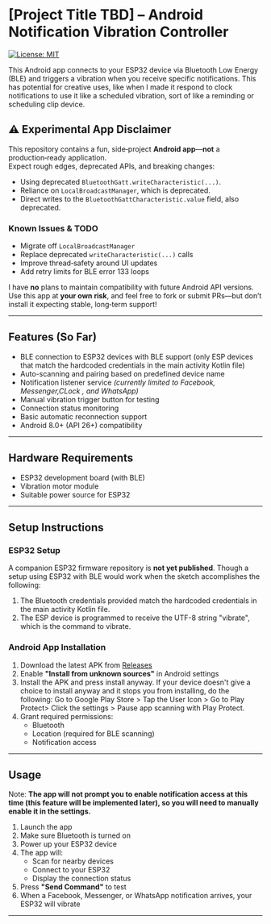 # [Project Title TBD] – Android Notification Vibration Controller

[![License: MIT](https://img.shields.io/badge/License-MIT-yellow.svg)](https://opensource.org/licenses/MIT)

This Android app connects to your ESP32 device via Bluetooth Low Energy (BLE) and triggers a vibration when you receive specific notifications. This has potential for creative uses, like when I made it respond to clock notifications to use it like a scheduled vibration, sort of like a reminding or scheduling clip device.

## ⚠️ Experimental App Disclaimer

This repository contains a fun, side‑project **Android app**—**not** a production‑ready application.  
Expect rough edges, deprecated APIs, and breaking changes:

- Using deprecated `BluetoothGatt.writeCharacteristic(...)`.  
- Reliance on `LocalBroadcastManager`, which is deprecated.  
- Direct writes to the `BluetoothGattCharacteristic.value` field, also deprecated.

### Known Issues & TODO

- Migrate off `LocalBroadcastManager`  
- Replace deprecated `writeCharacteristic(...)` calls  
- Improve thread‑safety around UI updates  
- Add retry limits for BLE error 133 loops  


I have **no** plans to maintain compatibility with future Android API versions.  
Use this app at **your own risk**, and feel free to fork or submit PRs—but don’t install it expecting stable, long‑term support!


---

## Features (So Far)
- BLE connection to ESP32 devices with BLE support (only ESP devices that match the hardcoded credentials in the main activity Kotlin file)
- Auto-scanning and pairing based on predefined device name
- Notification listener service *(currently limited to Facebook, Messenger,CLock , and WhatsApp)*
- Manual vibration trigger button for testing
- Connection status monitoring
- Basic automatic reconnection support
- Android 8.0+ (API 26+) compatibility

---

## Hardware Requirements
- ESP32 development board (with BLE)
- Vibration motor module
- Suitable power source for ESP32

---

## Setup Instructions

### ESP32 Setup
A companion ESP32 firmware repository is **not yet published**. Though a setup using ESP32 with BLE would work when the sketch accomplishes the following: 
1. The Bluetooth credentials provided match the hardcoded credentials in the main activity Kotlin file.
2. The ESP device is programmed to receive the UTF-8 string "vibrate", which is the command to vibrate.

### Android App Installation
1. Download the latest APK from [Releases](https://github.com/lv1-duck/BLE-Notification-Vibrator/tree/main/releases)
2. Enable **"Install from unknown sources"** in Android settings
3. Install the APK and press install anyway. If your device doesn't give a choice to install anyway and it stops you from installing, do the following: Go to Google Play Store > Tap the User Icon > Go to Play Protect> Click the settings > Pause app scanning with Play Protect.
4. Grant required permissions:
   - Bluetooth
   - Location (required for BLE scanning)
   - Notification access

---

## Usage
Note: **The app will not prompt you to enable notification access at this time (this feature will be implemented later), so you will need to manually enable it in the settings.**
1. Launch the app
2. Make sure Bluetooth is turned on
3. Power up your ESP32 device
4. The app will:
   - Scan for nearby devices
   - Connect to your ESP32
   - Display the connection status
5. Press **"Send Command"** to test
6. When a Facebook, Messenger, or WhatsApp notification arrives, your ESP32 will vibrate

---  

